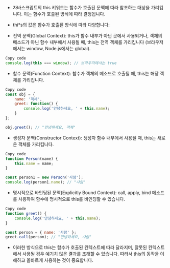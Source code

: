 * 자바스크립트의 this 키워드는 함수가 호출된 문맥에 따라 참조하는 대상을 가리킵니다. 이는 함수가 호출된 방식에 따라 결정됩니다.

* thi*s의 값은 함수가 호출된 방식에 따라 다양합니다:

* 전역 문맥(Global Context): this가 함수 내부가 아닌 곳에서 사용되거나, 객체의 메소드가 아닌 함수 내부에서 사용될 때, this는 전역 객체를 가리킵니다 (브라우저에서는 window, Node.js에서는 global).

```javascript
Copy code
console.log(this === window); // 브라우저에서는 true
```
* 함수 문맥(Function Context): 함수가 객체의 메소드로 호출될 때, this는 해당 객체를 가리킵니다.

```javascript
Copy code
const obj = {
    name: '객체',
    greet: function() {
        console.log('안녕하세요, ' + this.name);
    }
};

obj.greet(); // "안녕하세요, 객체"
```

* 생성자 문맥(Constructor Context): 생성자 함수 내부에서 사용될 때, this는 새로운 객체를 가리킵니다.

```javascript
Copy code
function Person(name) {
    this.name = name;
}

const person1 = new Person('사람');
console.log(person1.name); // "사람"
```

* 명시적으로 바인딩된 문맥(Explicitly Bound Context): call, apply, bind 메소드를 사용하여 함수에 명시적으로 this를 바인딩할 수 있습니다.

```javascript
Copy code
function greet() {
    console.log('안녕하세요, ' + this.name);
}

const person = { name: '사람' };
greet.call(person); // "안녕하세요, 사람"
```

* 이러한 방식으로 this는 함수가 호출된 컨텍스트에 따라 달라지며, 잘못된 컨텍스트에서 사용될 경우 예기치 않은 결과를 초래할 수 있습니다. 따라서 this의 동작을 이해하고 올바르게 사용하는 것이 중요합니다.




